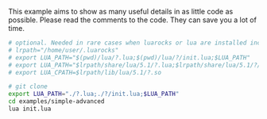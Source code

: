 This example aims to show as many useful details in as little code as possible. Please read the comments to the code. They can save you a lot of time.

```bash
# optional. Needed in rare cases when luarocks or lua are installed incorrectly (like me)
# lrpath="/home/user/.luarocks"
# export LUA_PATH="$(pwd)/lua/?.lua;$(pwd)/lua/?/init.lua;$LUA_PATH"
# export LUA_PATH="$lrpath/share/lua/5.1/?.lua;$lrpath/share/lua/5.1/?/init.lua;$LUA_PATH"
# export LUA_CPATH=$lrpath/lib/lua/5.1/?.so
```

```bash
# git clone
export LUA_PATH="./?.lua;./?/init.lua;$LUA_PATH"
cd examples/simple-advanced
lua init.lua
```
